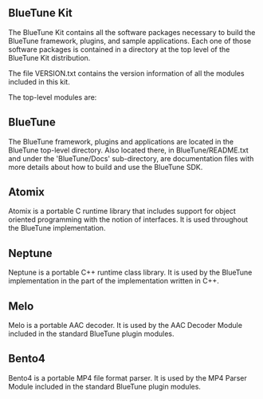 BlueTune Kit
------------

The BlueTune Kit contains all the software packages necessary to build the
BlueTune framework, plugins, and sample applications.
Each one of those software packages is contained in a directory at the top
level of the BlueTune Kit distribution.

The file VERSION.txt contains the version information of all the modules
included in this kit.

The top-level modules are:

BlueTune
--------
The BlueTune framework, plugins and applications are located in the BlueTune
top-level directory.
Also located there, in BlueTune/README.txt and under the 'BlueTune/Docs'
sub-directory, are documentation files with more details about how to build
and use the BlueTune SDK.

Atomix
------
Atomix is a portable C runtime library that includes support for object
oriented programming with the notion of interfaces. It is used throughout
the BlueTune implementation.

Neptune
-------
Neptune is a portable C++ runtime class library. It is used by the BlueTune
implementation in the part of the implementation written in C++.

Melo
----
Melo is a portable AAC decoder. It is used by the AAC Decoder Module included
in the standard BlueTune plugin modules.

Bento4
------
Bento4 is a portable MP4 file format parser. It is used by the MP4 Parser Module
included in the standard BlueTune plugin modules.
